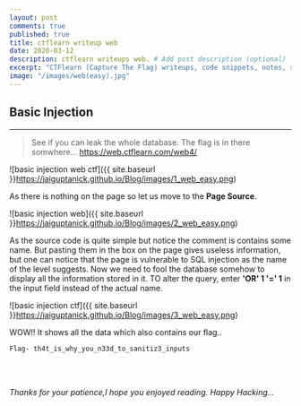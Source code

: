 ```yaml
---
layout: post
comments: true
published: true
title: ctflearn writeup web
date: 2020-03-12
description: ctflearn writeups web. # Add post description (optional)
excerpt: "CTFlearn (Capture The Flag) writeups, code snippets, notes, scripts for beginners.."
image: "/images/web(easy).jpg"
---
```


## Basic Injection

---
>See if you can leak the whole database. The flag is in there somwhere… 
https://web.ctflearn.com/web4/

![basic injection web ctf]({{ site.baseurl }}https://jaiguptanick.github.io/Blog/images/1_web_easy.png)

As there is nothing on the page so let us move to the **Page Source**.

![basic injection web]({{ site.baseurl }}https://jaiguptanick.github.io/Blog/images/2_web_easy.png)

As the source code is quite simple but notice the comment is contains some name.
But pasting them in the box on the page gives useless information, but one can notice that the page is vulnerable to SQL injection as the name of the level suggests.
Now we need to fool the database somehow to display all the information stored in it.
TO alter the query, enter **'OR' 1 '=' 1** in the input field instead of the actual name.

![basic injection ctf]({{ site.baseurl }}https://jaiguptanick.github.io/Blog/images/3_web_easy.png)

WOW!!
It shows all the data which also contains our flag..

```Flag- th4t_is_why_you_n33d_to_sanitiz3_inputs```

<br>
<br>

<i>Thanks for your patience,I hope you enjoyed reading. Happy Hacking... </i>
